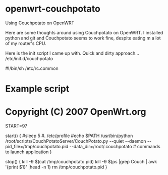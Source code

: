 openwrt-couchpotato
===================

Using Couchpotato on OpenWRT

Here are some thoughts around using Couchpotato on OpenWRT.
I installed python and git and Couchpotato seems to work fine, despite eating m a lot of my router's CPU.

Here is the init script I came up with. Quick and dirty approach...
/etc/init.d/couchpotato

#!/bin/sh /etc/rc.common
# Example script
# Copyright (C) 2007 OpenWrt.org

START=97

start() {
        #sleep 5
         #. /etc/profile
         #echo $PATH
        /usr/bin/python /root/scripts/CouchPotatoServer/CouchPotato.py --quiet --daemon --pid_file=/tmp/couchpotato.pid --data_dir=/root/.couchpotato
        # commands to launch application
}

stop() {
kill -9 $(cat /tmp/couchpotato.pid)
kill -9 $(ps |grep Couch | awk '{print $1}' |head -n 1)
rm /tmp/couchpotato.pid
}
